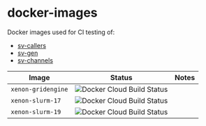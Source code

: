 # docker-images

Docker images used for CI testing of:

- [sv-callers](https://github.com/GooglingTheCancerGenome/sv-callers)
- [sv-gen](https://github.com/GooglingTheCancerGenome/sv-gen) 
- [sv-channels](https://github.com/GooglingTheCancerGenome/CNN)

| Image | Status | Notes
| ----- | ------ | -----
| `xenon-gridengine` | ![Docker Cloud Build Status](https://img.shields.io/docker/cloud/build/gtcg/xenon-gridengine) |
| `xenon-slurm-17` | ![Docker Cloud Build Status](https://img.shields.io/docker/cloud/build/gtcg/xenon-slurm) |
| `xenon-slurm-19` | ![Docker Cloud Build Status](https://img.shields.io/docker/cloud/build/gtcg/xenon-slurm) |

